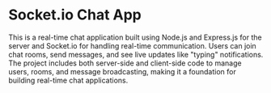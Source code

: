 # Socket.io Chat App

This is a real-time chat application built using Node.js and Express.js for the server and Socket.io for handling real-time communication. Users can join chat rooms, send messages, and see live updates like "typing" notifications. The project includes both server-side and client-side code to manage users, rooms, and message broadcasting, making it a foundation for building real-time chat applications.